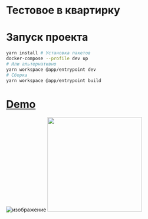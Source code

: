 # Тестовое в квартирку

# Запуск проекта
```bash
yarn install # Установка пакетов
docker-compose --profile dev up
# Или альтернативно
yarn workspace @app/entrypoint dev
# Сборка
yarn workspace @app/entrypoint build
```

# [Demo](https://armageddonv3.vercel.app/)

![изображение](https://github.com/LIMPIX31/armageddonv3/assets/81296950/f580d5b6-7979-493c-9fe6-71299e7ea469)
<img src='https://github.com/LIMPIX31/armageddonv3/assets/81296950/e3652f4a-e111-4f25-acb7-ba3efa99d381' width='256'/>
